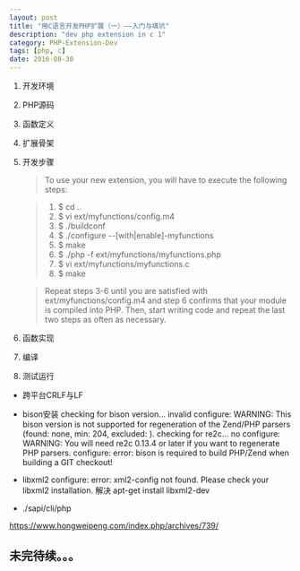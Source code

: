 ```yaml
---
layout: post
title: "用C语言开发PHP扩展（一）——入门与填坑"
description: "dev php extension in c 1"
category: PHP-Extension-Dev
tags: [php, c]
date: 2016-08-30
---
```


1. 开发环境
2. PHP源码
3. 函数定义
4. 扩展骨架
5. 开发步骤

    >   To use your new extension, you will have to execute the following steps:

    >    1. $ cd ..
    >    2. $ vi ext/myfunctions/config.m4
    >    3. $ ./buildconf
    >    4. $ ./configure --[with\|enable]-myfunctions
    >    5. $ make
    >    6. $ ./php -f ext/myfunctions/myfunctions.php
    >    7. $ vi ext/myfunctions/myfunctions.c
    >    8. $ make

    >    Repeat steps 3-6 until you are satisfied with ext/myfunctions/config.m4 and
    >    step 6 confirms that your module is compiled into PHP. Then, start writing
    >    code and repeat the last two steps as often as necessary.

6. 函数实现
7. 编译
8. 测试运行

-   跨平台CRLF与LF
-   bison安装
    checking for bison version... invalid
    configure: WARNING: This bison version is not supported for regeneration of the Zend/PHP parsers (found: none, min: 204, excluded: ).
    checking for re2c... no
    configure: WARNING: You will need re2c 0.13.4 or later if you want to regenerate PHP parsers.
    configure: error: bison is required to build PHP/Zend when building a GIT checkout!

-   libxml2
    configure: error: xml2-config not found. Please check your libxml2 installation.
    解决
    apt-get install libxml2-dev

-   ./sapi/cli/php

https://www.hongweipeng.com/index.php/archives/739/


## 未完待续。。。